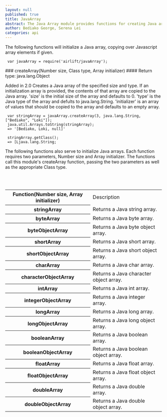 ```yaml
---
layout: null
published: true
title: JavaArray
abstract: The Java Array module provides functions for creating Java arrays of various generics.
author: Bediako George, Serena Lei
categories: api
---
```


The following functions will initialize a Java array, copying over Javascript array elements if given.


     var javaArray = require('airlift/javaArray');


<p id="JavaArray_createArray"></p>
### createArray(Number size, Class type, Array initializer)
#### Return type: java.lang.Object

<p> <label class="new">Added in 2.0</label>
Creates a Java array of the specified size and type. If an initialization array is provided, the contents of that array are copied to the Java array. 'size' is the initial size of the array and defaults to 0. 'type' is the Java type of the array and defults to java.lang.String. 'initializer' is an array of values that should be copied to the array and defaults to an empty array.
</p>


     var stringArray = javaArray.createArray(3, java.lang.String, ["Bediako", "Loki"]);
     java.util.Arrays.toString(stringArray);
     => '[Bediako, Loki, null]'

     stringArray.getClass();
     => [Ljava.lang.String;


The following functions also serve to initialize Java arrays.  Each function requires two parameters, Number size and Array initializer.  The functions call this module's createArray function, passing the two parameters as well as the appropriate Class type.

<br>
<br>

<table class="functions">
  <tr>
    <th>Function(Number size, Array initializer)</th>
    <td>Description</td>
  </tr>
  <tr>
    <th>stringArray</th>
    <td>Returns a Java string array.</td>
  </tr>
  <tr>
    <th>byteArray</th>
    <td>Returns a Java byte array.</td>
  </tr>
  <tr>
    <th>byteObjectArray</th>
    <td>Returns a Java byte object array.</td>
  </tr>
  <tr>
    <th>shortArray</th>
    <td>Returns a Java short array.</td>
  </tr>
  <tr>
    <th>shortObjectArray</th>
    <td>Returns a Java short object array.</td>
  </tr>
  <tr>
    <th>charArray</th>
    <td>Returns a Java char array.</td>
  </tr>
  <tr>
    <th>characterObjectArray</th>
    <td>Returns a Java character object array.</td>
  </tr>
  <tr>
    <th>intArray</th>
    <td>Returns a Java int array.</td>
  </tr>
  <tr>
    <th>integerObjectArray</th>
    <td>Returns a Java integer array.</td>
  </tr>
  <tr>
    <th>longArray</th>
    <td>Returns a Java long array.</td>
  </tr>
  <tr>
    <th>longObjectArray</th>
    <td>Returns a Java long object array.</td>
  </tr>
  <tr>
    <th>booleanArray</th>
    <td>Returns a Java boolean array.</td>
  </tr>
  <tr>
    <th>booleanObjectArray</th>
    <td>Returns a Java boolean object array.</td>
  </tr>
  <tr>
    <th>floatArray</th>
    <td>Returns a Java float array.</td>
  </tr>
  <tr>
    <th>floatObjectArray</th>
    <td>Returns a Java float object array.</td>
  </tr>
  <tr>
    <th>doubleArray</th>
    <td>Returns a Java double array.</td>
  </tr>
  <tr>
    <th>doubleObjectArray</th>
    <td>Returns a Java double object array.</td>
  </tr>
</table>
